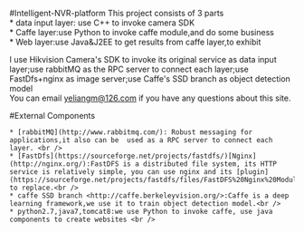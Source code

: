 #Intelligent-NVR-platform
 This project consists of 3 parts <br />
    * data input layer: use C++ to invoke camera SDK <br />
    * Caffe layer:use Python to invoke caffe module,and do some business <br />
    * Web layer:use Java&J2EE to get results from caffe layer,to exhibit <br />

   I use Hikvision Camera's SDK to invoke its original service as data input layer;use rabbitMQ as the RPC server to connect each layer;use FastDfs+nginx as image server;use Caffe's SSD branch as object detection model <br />
   You can email yeliangm@126.com if you have any questions about this site.

#External Components


    * [rabbitMQ](http://www.rabbitmq.com/): Robust messaging for applications,it also can be  used as a RPC server to connect each layer. <br />
    * [FastDfs](https://sourceforge.net/projects/fastdfs/)[Nginx](http://nginx.org/):FastDFS is a distributed file system, its HTTP service is relatively simple, you can use nginx and its [plugin](https://sourceforge.net/projects/fastdfs/files/FastDFS%20Nginx%20Module%20Source%20Code/) to replace.<br />
    * caffe SSD branch <http://caffe.berkeleyvision.org/>:Caffe is a deep learning framework,we use it to train object detection model.<br />
    * python2.7,java7,tomcat8:we use Python to invoke caffe, use java components to create websites <br />
